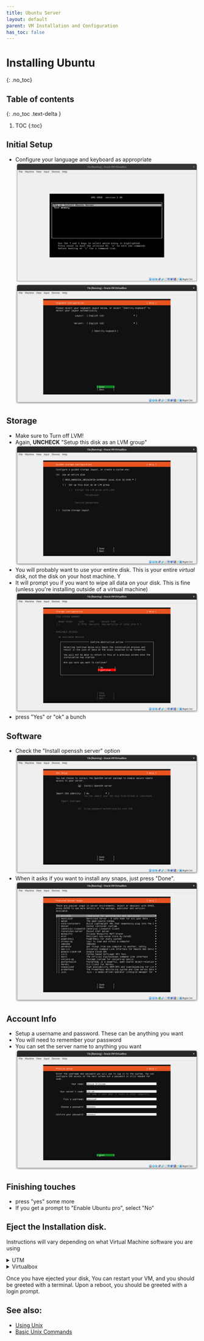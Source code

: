 ```yaml
---
title: Ubuntu Server
layout: default
parent: VM Installation and Configuration
has_toc: false
---
```


# Installing Ubuntu
{: .no_toc}

## Table of contents
{: .no_toc .text-delta }

1. TOC
{:toc}

## Initial Setup
- Configure your language and keyboard as appropriate
![install](imgs/ubuntu_steps/install.png)
![install](imgs/ubuntu_steps/keyboard.png)

## Storage
- Make sure to Turn off LVM!
- Again, **UNCHECK** "Setup this disk as an LVM group"
![lvm_no](imgs/ubuntu_steps/disk.png)
- You will probably want to use your entire disk. This is your entire *virtual* disk, not the disk on your host machine. Y
- It will prompt you if you want to wipe all data on your disk. This is fine (unless you're installing outside of a virtual machine)
![urfine](imgs/ubuntu_steps/del.png)
- press "Yes" or "ok" a bunch

## Software
- Check the "Install openssh server" option
![easy ssh](imgs/ubuntu_steps/ssh.png)
- When it asks if you want to install any snaps, just press "Done". 
![snap sucks](imgs/ubuntu_steps/snap_cringe.png)

## Account Info
- Setup a username and password. These can be anything you want
- You will need to remember your password
- You can set the server name to anything you want
![username](imgs/ubuntu_steps/uname.png)

## Finishing touches
- press "yes" some more
- If you get a prompt to "Enable Ubuntu pro", select "No"

## Eject the Installation disk.

Instructions will vary depending on what Virtual Machine software you are using
<details>
<summary>UTM</summary>

<ul>
<li> Navigate to settings, Drive settings, USB</li> 
<img src="imgs/mac_inst/eject.png"> 
<li> Press "Delete Drive"</li>
</ul>

</details>

<details>
<summary>Virtualbox</summary>

<li> Navigate to Devices, in the top bar, optical drives</li> 
<li> Press "Remove Disk From Virtual Drive"</li>
<img src="imgs/ubuntu_steps/eject.png"> 

</details>

Once you have ejected your disk, You can restart your VM, and you should be greeted with a terminal. Upon a reboot, you should be greeted with a login prompt. 



## See also:
- [Using Unix](/usage/index)
- [Basic Unix Commands](/usage/unix_commands)